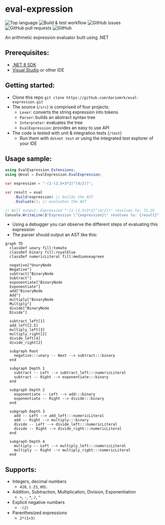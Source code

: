 # eval-expression

![Top language](https://img.shields.io/github/languages/top/dariomrk/eval-expression)
![Build & test workflow](https://img.shields.io/github/actions/workflow/status/dariomrk/eval-expression/build-and-test.yaml)
![GitHub issues](https://img.shields.io/github/issues/dariomrk/eval-expression)
![GitHub pull requests](https://img.shields.io/github/issues-pr/dariomrk/eval-expression)
![GitHub](https://img.shields.io/github/license/dariomrk/eval-expression)

An arithmetic expression evaluator built using .NET

## Prerequisites:

- [.NET 8 SDK](https://dotnet.microsoft.com/en-us/download/dotnet/8.0)
- [Visual Studio](https://visualstudio.microsoft.com/vs/community/) or other IDE

## Getting started:

- Clone this repo `git clone https://github.com/dariomrk/eval-expression.git`
- The source (`/src`) is comprised of four projects:
  - `Lexer`: converts the string expression into tokens
  - `Parser`: builds an abstract syntax tree
  - `Interpreter`: evaluates the tree
  - `EvalExpression`: provides an easy to use API
- The code is tested with unit & integration tests (`/test`)
  - Run them with `dotnet test` or using the integrated test explorer of your IDE

## Usage sample:

```csharp
using EvalExpression.Extensions;
using @eval = EvalExpression.EvalExpression;

var expression = "-(1-(2.5+3*2)^(4/2))";

var result = eval
    .Build(expression) // builds the AST
    .Evaluate(); // evaluates the AST

// Will output: Expression "-(1-(2.5+3*2)^(4/2))" resolves to: 71.25
Console.WriteLine($"Expression \"{expression}\" resolves to: {result}");
```
- Using a debugger you can observe the different steps of evaluating this expression
- The parser should output an AST like this:
```mermaid
graph TD
  classDef unary fill:tomato
  classDef binary fill:royalblue
  classDef numericLiteral fill:mediumseagreen

  negative["UnaryNode
  Negative"]
  subtract["BinaryNode
  Subtract"]
  exponentiate["BinaryNode
  Exponentiate"]
  add["BinaryNode
  Add"]
  multiply["BinaryNode
  Multiply"]
  divide["BinaryNode
  Divide"]

  subtract_left[1]
  add_left[2.5]
  multiply_left[3]
  multiply_right[2]
  divide_left[4]
  divide_right[2]
  
  subgraph Root
    negative:::unary -- Next --> subtract:::binary
  end

  subgraph Depth 1
    subtract -- Left --> subtract_left:::numericLiteral
    subtract -- Right --> exponentiate:::binary
  end

  subgraph Depth 2
    exponentiate -- Left --> add:::binary
    exponentiate -- Right --> divide:::binary
  end

  subgraph Depth 3
    add -- Left --> add_left:::numericLiteral
    add -- Right --> multiply:::binary
    divide -- Left --> divide_left:::numericLiteral
    divide -- Right --> divide_right:::numericLiteral
  end

  subgraph Depth 4
    multiply -- Left --> multiply_left:::numericLiteral
    multiply -- Right --> multiply_right:::numericLiteral
  end
```

## Supports:
- Integers, decimal numbers
  - `420`, `1.23`, etc.
- Addition, Subtraction, Multiplication, Division, Exponentiation
  - `+`, `-`, `*`, `/`, `^`
- Explicit negative numbers
  - `-(2)`
- Parenthesized expressions
  - `2*(1+3)`